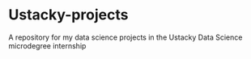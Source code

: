 # Ustacky-projects
A repository for my data science projects in the Ustacky Data Science microdegree internship
